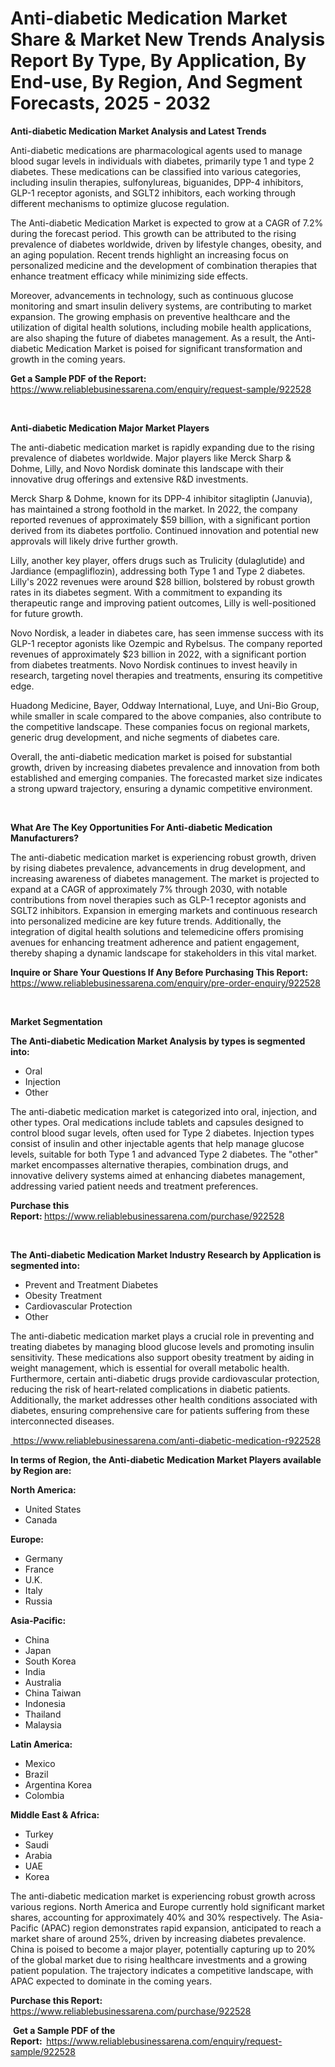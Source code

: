 <p><h1>Anti-diabetic Medication Market Share & Market New Trends Analysis Report By Type, By Application, By End-use, By Region, And Segment Forecasts, 2025 - 2032</h1></p><p><strong>Anti-diabetic Medication Market Analysis and Latest Trends</strong></p>
<p><p>Anti-diabetic medications are pharmacological agents used to manage blood sugar levels in individuals with diabetes, primarily type 1 and type 2 diabetes. These medications can be classified into various categories, including insulin therapies, sulfonylureas, biguanides, DPP-4 inhibitors, GLP-1 receptor agonists, and SGLT2 inhibitors, each working through different mechanisms to optimize glucose regulation.</p><p>The Anti-diabetic Medication Market is expected to grow at a CAGR of 7.2% during the forecast period. This growth can be attributed to the rising prevalence of diabetes worldwide, driven by lifestyle changes, obesity, and an aging population. Recent trends highlight an increasing focus on personalized medicine and the development of combination therapies that enhance treatment efficacy while minimizing side effects. </p><p>Moreover, advancements in technology, such as continuous glucose monitoring and smart insulin delivery systems, are contributing to market expansion. The growing emphasis on preventive healthcare and the utilization of digital health solutions, including mobile health applications, are also shaping the future of diabetes management. As a result, the Anti-diabetic Medication Market is poised for significant transformation and growth in the coming years.</p></p>
<p><strong>Get a Sample PDF of the Report:&nbsp;</strong> <a href="https://www.reliablebusinessarena.com/enquiry/request-sample/922528?utm_campaign=3213&utm_medium=2&utm_source=Github&utm_content=ia&utm_term=19042025&utm_id=anti-diabetic-medication">https://www.reliablebusinessarena.com/enquiry/request-sample/922528</a></p>
<p>&nbsp;</p>
<p><strong>Anti-diabetic Medication Major Market Players</strong></p>
<p><p>The anti-diabetic medication market is rapidly expanding due to the rising prevalence of diabetes worldwide. Major players like Merck Sharp & Dohme, Lilly, and Novo Nordisk dominate this landscape with their innovative drug offerings and extensive R&D investments.</p><p>Merck Sharp & Dohme, known for its DPP-4 inhibitor sitagliptin (Januvia), has maintained a strong foothold in the market. In 2022, the company reported revenues of approximately $59 billion, with a significant portion derived from its diabetes portfolio. Continued innovation and potential new approvals will likely drive further growth.</p><p>Lilly, another key player, offers drugs such as Trulicity (dulaglutide) and Jardiance (empagliflozin), addressing both Type 1 and Type 2 diabetes. Lilly's 2022 revenues were around $28 billion, bolstered by robust growth rates in its diabetes segment. With a commitment to expanding its therapeutic range and improving patient outcomes, Lilly is well-positioned for future growth.</p><p>Novo Nordisk, a leader in diabetes care, has seen immense success with its GLP-1 receptor agonists like Ozempic and Rybelsus. The company reported revenues of approximately $23 billion in 2022, with a significant portion from diabetes treatments. Novo Nordisk continues to invest heavily in research, targeting novel therapies and treatments, ensuring its competitive edge.</p><p>Huadong Medicine, Bayer, Oddway International, Luye, and Uni-Bio Group, while smaller in scale compared to the above companies, also contribute to the competitive landscape. These companies focus on regional markets, generic drug development, and niche segments of diabetes care.</p><p>Overall, the anti-diabetic medication market is poised for substantial growth, driven by increasing diabetes prevalence and innovation from both established and emerging companies. The forecasted market size indicates a strong upward trajectory, ensuring a dynamic competitive environment.</p></p>
<p>&nbsp;</p>
<p><strong>What Are The Key Opportunities For Anti-diabetic Medication Manufacturers?</strong></p>
<p><p>The anti-diabetic medication market is experiencing robust growth, driven by rising diabetes prevalence, advancements in drug development, and increasing awareness of diabetes management. The market is projected to expand at a CAGR of approximately 7% through 2030, with notable contributions from novel therapies such as GLP-1 receptor agonists and SGLT2 inhibitors. Expansion in emerging markets and continuous research into personalized medicine are key future trends. Additionally, the integration of digital health solutions and telemedicine offers promising avenues for enhancing treatment adherence and patient engagement, thereby shaping a dynamic landscape for stakeholders in this vital market.</p></p>
<p><strong>Inquire or Share Your Questions If Any Before Purchasing This Report:</strong> <a href="https://www.reliablebusinessarena.com/enquiry/pre-order-enquiry/922528?utm_campaign=3213&utm_medium=2&utm_source=Github&utm_content=ia&utm_term=19042025&utm_id=anti-diabetic-medication">https://www.reliablebusinessarena.com/enquiry/pre-order-enquiry/922528</a></p>
<p>&nbsp;</p>
<p><strong>Market Segmentation</strong></p>
<p><strong>The Anti-diabetic Medication Market Analysis by types is segmented into:</strong></p>
<p><ul><li>Oral</li><li>Injection</li><li>Other</li></ul></p>
<p><p>The anti-diabetic medication market is categorized into oral, injection, and other types. Oral medications include tablets and capsules designed to control blood sugar levels, often used for Type 2 diabetes. Injection types consist of insulin and other injectable agents that help manage glucose levels, suitable for both Type 1 and advanced Type 2 diabetes. The "other" market encompasses alternative therapies, combination drugs, and innovative delivery systems aimed at enhancing diabetes management, addressing varied patient needs and treatment preferences.</p></p>
<p><strong>Purchase this Report:&nbsp;</strong><a href="https://www.reliablebusinessarena.com/purchase/922528?utm_campaign=3213&utm_medium=2&utm_source=Github&utm_content=ia&utm_term=19042025&utm_id=anti-diabetic-medication">https://www.reliablebusinessarena.com/purchase/922528</a></p>
<p>&nbsp;</p>
<p><strong>The Anti-diabetic Medication Market Industry Research by Application is segmented into:</strong></p>
<p><ul><li>Prevent and Treatment Diabetes</li><li>Obesity Treatment</li><li>Cardiovascular Protection</li><li>Other</li></ul></p>
<p><p>The anti-diabetic medication market plays a crucial role in preventing and treating diabetes by managing blood glucose levels and promoting insulin sensitivity. These medications also support obesity treatment by aiding in weight management, which is essential for overall metabolic health. Furthermore, certain anti-diabetic drugs provide cardiovascular protection, reducing the risk of heart-related complications in diabetic patients. Additionally, the market addresses other health conditions associated with diabetes, ensuring comprehensive care for patients suffering from these interconnected diseases.</p></p>
<p><a href="https://www.reliablebusinessarena.com/anti-diabetic-medication-r922528?utm_campaign=3213&utm_medium=2&utm_source=Github&utm_content=ia&utm_term=19042025&utm_id=anti-diabetic-medication">&nbsp;https://www.reliablebusinessarena.com/anti-diabetic-medication-r922528</a></p>
<p><strong>In terms of Region, the Anti-diabetic Medication Market Players available by Region are:</strong></p>
<p>
    <p> <strong> North America: </strong>
        <ul>
            <li>United States</li>
            <li>Canada</li>
        </ul>
        </p> 
    <p> <strong> Europe: </strong>
        <ul>
            <li>Germany</li>
            <li>France</li>
            <li>U.K.</li>
            <li>Italy</li>
            <li>Russia</li>
        </ul>
        </p> 
    <p> <strong> Asia-Pacific: </strong>
        <ul>
            <li>China</li>
            <li>Japan</li>
            <li>South Korea</li>
            <li>India</li>
            <li>Australia</li>
            <li>China Taiwan</li>
            <li>Indonesia</li>
            <li>Thailand</li>
            <li>Malaysia</li>
        </ul>
        </p> 
    <p> <strong> Latin America: </strong>
        <ul>
            <li>Mexico</li>
            <li>Brazil</li>
            <li>Argentina Korea</li>
            <li>Colombia</li>
        </ul>
        </p> 
    <p> <strong> Middle East & Africa: </strong>
        <ul>
            <li>Turkey</li>
            <li>Saudi</li>
            <li>Arabia</li>
            <li>UAE</li>
            <li>Korea</li>
        </ul>
    </p>
    </p>
<p><p>The anti-diabetic medication market is experiencing robust growth across various regions. North America and Europe currently hold significant market shares, accounting for approximately 40% and 30% respectively. The Asia-Pacific (APAC) region demonstrates rapid expansion, anticipated to reach a market share of around 25%, driven by increasing diabetes prevalence. China is poised to become a major player, potentially capturing up to 20% of the global market due to rising healthcare investments and a growing patient population. The trajectory indicates a competitive landscape, with APAC expected to dominate in the coming years.</p></p>
<p><strong>Purchase this Report: </strong><a href="https://www.reliablebusinessarena.com/purchase/922528?utm_campaign=3213&utm_medium=2&utm_source=Github&utm_content=ia&utm_term=19042025&utm_id=anti-diabetic-medication">https://www.reliablebusinessarena.com/purchase/922528</a></p>
<p>&nbsp;<strong>Get a Sample PDF of the Report:&nbsp;&nbsp;</strong><a href="https://www.reliablebusinessarena.com/enquiry/request-sample/922528?utm_campaign=3213&utm_medium=2&utm_source=Github&utm_content=ia&utm_term=19042025&utm_id=anti-diabetic-medication">https://www.reliablebusinessarena.com/enquiry/request-sample/922528</a></p>
<p><strong></strong></p>
<p><p></p><p></p><p></p></p>